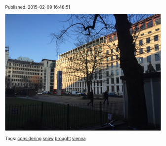 


Published: 2015-02-09 16:48:51

![](110548166627-0.jpg)

Tags: [considering](tag-considering.md) [snow](tag-snow.md) [brought](tag-brought.md) [vienna](tag-vienna.md)
